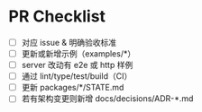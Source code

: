 # PR Checklist
- [ ] 对应 issue & 明确验收标准
- [ ] 更新或新增示例（examples/*）
- [ ] server 改动有 e2e 或 http 样例
- [ ] 通过 lint/type/test/build（CI）
- [ ] 更新 packages/*/STATE.md
- [ ] 若有架构变更则新增 docs/decisions/ADR-*.md
